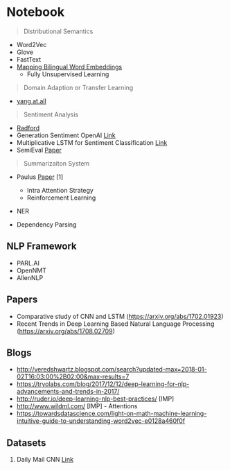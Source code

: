 # Notebook

> Distributional Semantics

- Word2Vec
- Glove
- FastText
- [Mapping Bilingual Word Embeddings](https://arxiv.org/abs/1710.04087) 
  - Fully Unsupervised Learning

> Domain Adaption or Transfer Learning

- [yang at.all](http://aclweb.org/anthology/D17-1312)

> Sentiment Analysis
- [Radford](https://arxiv.org/abs/1704.01444)
- Generation Sentiment OpenAI [Link](https://blog.openai.com/unsupervised-sentiment-neuron/)
- Multiplicative LSTM for Sentiment Classification [Link](https://arxiv.org/abs/1609.07959)
- SemiEval [Paper](http://www.aclweb.org/anthology/S17-2088)


> Summarizaiton System
- Paulus [Paper](https://arxiv.org/abs/1705.04304) [1]
  - Intra Attention Strategy
  - Reinforcement Learning
  



- NER
- Dependency Parsing





## NLP Framework
- PARL.AI
- OpenNMT
- AllenNLP


## Papers
- Comparative study of CNN and LSTM (https://arxiv.org/abs/1702.01923)
- Recent Trends in Deep Learning Based Natural Language Processing (https://arxiv.org/abs/1708.02709)



## Blogs

- http://veredshwartz.blogspot.com/search?updated-max=2018-01-02T16:03:00%2B02:00&max-results=7
- https://tryolabs.com/blog/2017/12/12/deep-learning-for-nlp-advancements-and-trends-in-2017/
- http://ruder.io/deep-learning-nlp-best-practices/ [IMP]
- http://www.wildml.com/ [IMP] - Attentions 
- https://towardsdatascience.com/light-on-math-machine-learning-intuitive-guide-to-understanding-word2vec-e0128a460f0f 


## Datasets
1. Daily Mail CNN [Link](https://github.com/abisee/cnn-dailymail)
